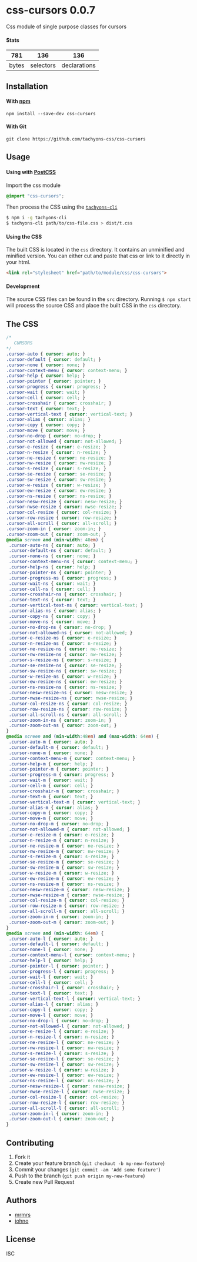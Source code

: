 # css-cursors 0.0.7

Css module of single purpose classes for cursors

#### Stats

781 | 136 | 136
---|---|---
bytes | selectors | declarations

## Installation

#### With [npm](https://npmjs.com)

```
npm install --save-dev css-cursors
```

#### With Git

```
git clone https://github.com/tachyons-css/css-cursors
```

## Usage

#### Using with [PostCSS](https://github.com/postcss/postcss)

Import the css module

```css
@import "css-cursors";
```

Then process the CSS using the [`tachyons-cli`](https://github.com/tachyons-css/tachyons-cli)

```sh
$ npm i -g tachyons-cli
$ tachyons-cli path/to/css-file.css > dist/t.css
```

#### Using the CSS

The built CSS is located in the `css` directory. It contains an unminified and minified version.
You can either cut and paste that css or link to it directly in your html.

```html
<link rel="stylesheet" href="path/to/module/css/css-cursors">
```

#### Development

The source CSS files can be found in the `src` directory.
Running `$ npm start` will process the source CSS and place the built CSS in the `css` directory.

## The CSS

```css
/*
   CURSORS
*/
.cursor-auto { cursor: auto; }
.cursor-default { cursor: default; }
.cursor-none { cursor: none; }
.cursor-context-menu { cursor: context-menu; }
.cursor-help { cursor: help; }
.cursor-pointer { cursor: pointer; }
.cursor-progress { cursor: progress; }
.cursor-wait { cursor: wait; }
.cursor-cell { cursor: cell; }
.cursor-crosshair { cursor: crosshair; }
.cursor-text { cursor: text; }
.cursor-vertical-text { cursor: vertical-text; }
.cursor-alias { cursor: alias; }
.cursor-copy { cursor: copy; }
.cursor-move { cursor: move; }
.cursor-no-drop { cursor: no-drop; }
.cursor-not-allowed { cursor: not-allowed; }
.cursor-e-resize { cursor: e-resize; }
.cursor-n-resize { cursor: n-resize; }
.cursor-ne-resize { cursor: ne-resize; }
.cursor-nw-resize { cursor: nw-resize; }
.cursor-s-resize { cursor: s-resize; }
.cursor-se-resize { cursor: se-resize; }
.cursor-sw-resize { cursor: sw-resize; }
.cursor-w-resize { cursor: w-resize; }
.cursor-ew-resize { cursor: ew-resize; }
.cursor-ns-resize { cursor: ns-resize; }
.cursor-nesw-resize { cursor: nesw-resize; }
.cursor-nwse-resize { cursor: nwse-resize; }
.cursor-col-resize { cursor: col-resize; }
.cursor-row-resize { cursor: row-resize; }
.cursor-all-scroll { cursor: all-scroll; }
.cursor-zoom-in { cursor: zoom-in; }
.cursor-zoom-out { cursor: zoom-out; }
@media screen and (min-width: 48em) {
 .cursor-auto-ns { cursor: auto; }
 .cursor-default-ns { cursor: default; }
 .cursor-none-ns { cursor: none; }
 .cursor-context-menu-ns { cursor: context-menu; }
 .cursor-help-ns { cursor: help; }
 .cursor-pointer-ns { cursor: pointer; }
 .cursor-progress-ns { cursor: progress; }
 .cursor-wait-ns { cursor: wait; }
 .cursor-cell-ns { cursor: cell; }
 .cursor-crosshair-ns { cursor: crosshair; }
 .cursor-text-ns { cursor: text; }
 .cursor-vertical-text-ns { cursor: vertical-text; }
 .cursor-alias-ns { cursor: alias; }
 .cursor-copy-ns { cursor: copy; }
 .cursor-move-ns { cursor: move; }
 .cursor-no-drop-ns { cursor: no-drop; }
 .cursor-not-allowed-ns { cursor: not-allowed; }
 .cursor-e-resize-ns { cursor: e-resize; }
 .cursor-n-resize-ns { cursor: n-resize; }
 .cursor-ne-resize-ns { cursor: ne-resize; }
 .cursor-nw-resize-ns { cursor: nw-resize; }
 .cursor-s-resize-ns { cursor: s-resize; }
 .cursor-se-resize-ns { cursor: se-resize; }
 .cursor-sw-resize-ns { cursor: sw-resize; }
 .cursor-w-resize-ns { cursor: w-resize; }
 .cursor-ew-resize-ns { cursor: ew-resize; }
 .cursor-ns-resize-ns { cursor: ns-resize; }
 .cursor-nesw-resize-ns { cursor: nesw-resize; }
 .cursor-nwse-resize-ns { cursor: nwse-resize; }
 .cursor-col-resize-ns { cursor: col-resize; }
 .cursor-row-resize-ns { cursor: row-resize; }
 .cursor-all-scroll-ns { cursor: all-scroll; }
 .cursor-zoom-in-ns { cursor: zoom-in; }
 .cursor-zoom-out-ns { cursor: zoom-out; }
}
@media screen and (min-width:48em) and (max-width: 64em) {
 .cursor-auto-m { cursor: auto; }
 .cursor-default-m { cursor: default; }
 .cursor-none-m { cursor: none; }
 .cursor-context-menu-m { cursor: context-menu; }
 .cursor-help-m { cursor: help; }
 .cursor-pointer-m { cursor: pointer; }
 .cursor-progress-m { cursor: progress; }
 .cursor-wait-m { cursor: wait; }
 .cursor-cell-m { cursor: cell; }
 .cursor-crosshair-m { cursor: crosshair; }
 .cursor-text-m { cursor: text; }
 .cursor-vertical-text-m { cursor: vertical-text; }
 .cursor-alias-m { cursor: alias; }
 .cursor-copy-m { cursor: copy; }
 .cursor-move-m { cursor: move; }
 .cursor-no-drop-m { cursor: no-drop; }
 .cursor-not-allowed-m { cursor: not-allowed; }
 .cursor-e-resize-m { cursor: e-resize; }
 .cursor-n-resize-m { cursor: n-resize; }
 .cursor-ne-resize-m { cursor: ne-resize; }
 .cursor-nw-resize-m { cursor: nw-resize; }
 .cursor-s-resize-m { cursor: s-resize; }
 .cursor-se-resize-m { cursor: se-resize; }
 .cursor-sw-resize-m { cursor: sw-resize; }
 .cursor-w-resize-m { cursor: w-resize; }
 .cursor-ew-resize-m { cursor: ew-resize; }
 .cursor-ns-resize-m { cursor: ns-resize; }
 .cursor-nesw-resize-m { cursor: nesw-resize; }
 .cursor-nwse-resize-m { cursor: nwse-resize; }
 .cursor-col-resize-m { cursor: col-resize; }
 .cursor-row-resize-m { cursor: row-resize; }
 .cursor-all-scroll-m { cursor: all-scroll; }
 .cursor-zoom-in-m { cursor: zoom-in; }
 .cursor-zoom-out-m { cursor: zoom-out; }
}
@media screen and (min-width: 64em) {
 .cursor-auto-l { cursor: auto; }
 .cursor-default-l { cursor: default; }
 .cursor-none-l { cursor: none; }
 .cursor-context-menu-l { cursor: context-menu; }
 .cursor-help-l { cursor: help; }
 .cursor-pointer-l { cursor: pointer; }
 .cursor-progress-l { cursor: progress; }
 .cursor-wait-l { cursor: wait; }
 .cursor-cell-l { cursor: cell; }
 .cursor-crosshair-l { cursor: crosshair; }
 .cursor-text-l { cursor: text; }
 .cursor-vertical-text-l { cursor: vertical-text; }
 .cursor-alias-l { cursor: alias; }
 .cursor-copy-l { cursor: copy; }
 .cursor-move-l { cursor: move; }
 .cursor-no-drop-l { cursor: no-drop; }
 .cursor-not-allowed-l { cursor: not-allowed; }
 .cursor-e-resize-l { cursor: e-resize; }
 .cursor-n-resize-l { cursor: n-resize; }
 .cursor-ne-resize-l { cursor: ne-resize; }
 .cursor-nw-resize-l { cursor: nw-resize; }
 .cursor-s-resize-l { cursor: s-resize; }
 .cursor-se-resize-l { cursor: se-resize; }
 .cursor-sw-resize-l { cursor: sw-resize; }
 .cursor-w-resize-l { cursor: w-resize; }
 .cursor-ew-resize-l { cursor: ew-resize; }
 .cursor-ns-resize-l { cursor: ns-resize; }
 .cursor-nesw-resize-l { cursor: nesw-resize; }
 .cursor-nwse-resize-l { cursor: nwse-resize; }
 .cursor-col-resize-l { cursor: col-resize; }
 .cursor-row-resize-l { cursor: row-resize; }
 .cursor-all-scroll-l { cursor: all-scroll; }
 .cursor-zoom-in-l { cursor: zoom-in; }
 .cursor-zoom-out-l { cursor: zoom-out; }
}
```

## Contributing

1. Fork it
2. Create your feature branch (`git checkout -b my-new-feature`)
3. Commit your changes (`git commit -am 'Add some feature'`)
4. Push to the branch (`git push origin my-new-feature`)
5. Create new Pull Request

## Authors

* [mrmrs](http://mrmrs.io)
* [johno](http://johnotander.com)

## License

ISC
